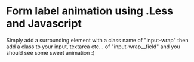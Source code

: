 # Form label animation using .Less and Javascript
Simply add a surrounding element with a class name of "input-wrap" then add a class to your input, textarea etc... of "input-wrap__field" and you should see some sweet animation :)
